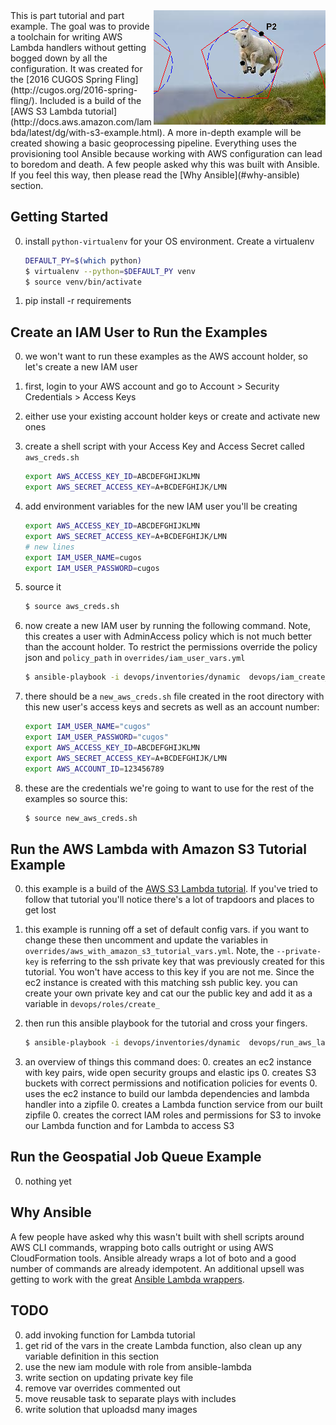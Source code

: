 
<img align="right" src="images/jump.jpg"/>
This is part tutorial and part example. The goal was to provide a toolchain for writing AWS Lambda handlers without getting bogged down by all the configuration. It was created for the [2016 CUGOS Spring Fling](http://cugos.org/2016-spring-fling/). Included is a build of the [AWS S3 Lambda tutorial](http://docs.aws.amazon.com/lambda/latest/dg/with-s3-example.html). A more in-depth example will be created showing a basic geoprocessing pipeline. Everything uses the provisioning tool Ansible because working with AWS configuration can lead to boredom and death. A few people asked why this was built with Ansible. If you feel this way, then please read the [Why Ansible](#why-ansible) section.

## Getting Started
0. install `python-virtualenv` for your OS environment. Create a virtualenv

    ```bash
    DEFAULT_PY=$(which python)
    $ virtualenv --python=$DEFAULT_PY venv
    $ source venv/bin/activate
    ```
0. pip install -r requirements

## Create an IAM User to Run the Examples
0. we won't want to run these examples as the AWS account holder, so let's create a new IAM user
0. first, login to your AWS account and go to Account > Security Credentials > Access Keys
0. either use your existing account holder keys or create and activate new ones
0. create a shell script with your Access Key and Access Secret called `aws_creds.sh`

    ```bash
    export AWS_ACCESS_KEY_ID=ABCDEFGHIJKLMN
    export AWS_SECRET_ACCESS_KEY=A+BCDEFGHIJK/LMN
    ```

0. add environment variables for the new IAM user you'll be creating

    ```bash
    export AWS_ACCESS_KEY_ID=ABCDEFGHIJKLMN
    export AWS_SECRET_ACCESS_KEY=A+BCDEFGHIJK/LMN
    # new lines
    export IAM_USER_NAME=cugos
    export IAM_USER_PASSWORD=cugos
    ```
0. source it

    ```bash
    $ source aws_creds.sh
    ```
0. now create a new IAM user by running the following command. Note, this creates a user with AdminAccess policy which is not much better than the account holder. To restrict the permissions override the policy json and `policy_path` in `overrides/iam_user_vars.yml`

    ```bash
    $ ansible-playbook -i devops/inventories/dynamic  devops/iam_create_user.yml
    ```
0. there should be a `new_aws_creds.sh` file created in the root directory with this new user's access keys and secrets as well as an account number:

    ```bash
    export IAM_USER_NAME="cugos"
    export IAM_USER_PASSWORD="cugos"
    export AWS_ACCESS_KEY_ID=ABCDEFGHIJKLMN
    export AWS_SECRET_ACCESS_KEY=A+BCDEFGHIJK/LMN
    export AWS_ACCOUNT_ID=123456789
    ```
0. these are the credentials we're going to want to use for the rest of the examples so source this:

    ```bash
    $ source new_aws_creds.sh
    ```

## Run the AWS Lambda with Amazon S3 Tutorial Example
0. this example is a build of the [AWS S3 Lambda tutorial](http://docs.aws.amazon.com/lambda/latest/dg/with-s3-example.html). If you've tried to follow that tutorial you'll notice there's a lot of trapdoors and places to get lost
0. this example is running off a set of default config vars. if you want to change these then uncomment and update the variables in `overrides/aws_with_amazon_s3_tutorial_vars.yml`. Note, the `--private-key` is referring to the ssh private key that was previously created for this tutorial. You won't have access to this key if you are not me. Since the ec2 instance is created with this matching ssh public key. you can create your own private key and cat our the public key and add it as a variable in `devops/roles/create_`
0. then run this ansible playbook for the tutorial and cross your fingers.

    ```bash
    $ ansible-playbook -i devops/inventories/dynamic  devops/run_aws_lambda_with_s3_tutorial.yml --private-key=./private.pem -u ec2-user
    ```

0. an overview of things this command does:
    0. creates an ec2 instance with key pairs, wide open security groups and elastic ips
    0. creates S3 buckets with correct permissions and notification policies for events
    0. uses the ec2 instance to build our lambda dependencies and lambda handler into a zipfile
    0. creates a Lambda function service from our built zipfile
    0. creates the correct IAM roles and permissions for S3 to invoke our Lambda function and for Lambda to access S3

## Run the Geospatial Job Queue Example
0. nothing yet

## Why Ansible
A few people have asked why this wasn't built with shell scripts around AWS CLI commands, wrapping boto calls outright or using AWS CloudFormation tools. Ansible already wraps a lot of boto and a good number of commands are already idempotent. An additional upsell was getting to work with the great [Ansible Lambda wrappers](https://github.com/pjodouin/ansible-lambda).

## TODO
0. add invoking function for Lambda tutorial
0. get rid of the vars in the create Lambda function, also clean up any variable definition in this section
0. use the new iam module with role from ansible-lambda
0. write section on updating private key file
0. remove var overrides commented out
0. move reusable task to separate plays with includes
0. write solution that uploadsd many images
